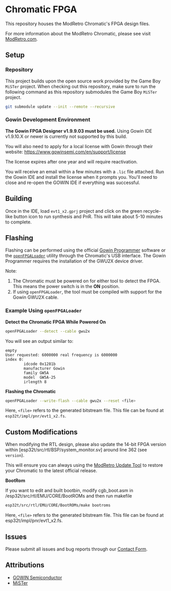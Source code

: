 # Chromatic FPGA
This repository houses the ModRetro Chromatic's FPGA design files.

For more information about the ModRetro Chromatic, please see visit [ModRetro.com](https://modretro.com/).

## Setup

### Repository

This project builds upon the open source work provided by the Game Boy `MiSTer` project. When checking out this repository, make sure to run the following command as this repository submodules the Game Boy `MiSTer` project.

```bash
git submodule update --init --remote --recursive
```

### Gowin Development Environment

**The Gowin FPGA Designer v1.9.9.03 must be used.** Using Gowin IDE v1.9.10.X or newer is currently not supported by this build.

You will also need to apply for a local license with Gowin through their website:
https://www.gowinsemi.com/en/support/license

The license expires after one year and will require reactivation.

You will receive an email within a few minutes with a `.lic` file attached. Run the Gowin IDE and install the license when it prompts you. You'll need to close and re-open the GOWIN IDE if everything was successful.

## Building
Once in the IDE, load `evt1_x2.gprj` project and click on the green recycle-like button icon to run synthesis and PnR. This will take about 5-10 minutes to complete.

## Flashing
Flashing can be performed using the official [Gowin Programmer](https://www.gowinsemi.com/en/) software or the [`openFPGALoader`](https://github.com/trabucayre/openFPGALoader) utility through the Chromatic's USB interface. The Gowin Programmer requires the installation of the GWU2X device driver.

Note:
1. The Chromatic must be powered on for either tool to detect the FPGA. This means the power switch is in the **ON** position.
2. If using `openFPGALoader`, the tool must be compiled with support for the Gowin GWU2X cable.

### Example Using `openFPGALoader`
**Detect the Chromatic FPGA While Powered On**
```bash
openFPGALoader --detect --cable gwu2x
```

You will see an output similar to:
```
empty
User requested: 6000000 real frequency is 6000000
index 0:
        idcode 0x1281b
        manufacturer Gowin
        family GW5A
        model  GW5A-25
        irlength 8
```

**Flashing the Chromatic**

```bash
openFPGALoader --write-flash --cable gwu2x --reset <file>
```

Here, `<file>` refers to the generated bitstream file. This file can be found at `esp32t/impl/pnr/evt1_x2.fs`.

## Custom Modifications

When modifying the RTL design, please also update the 14-bit FPGA version within [esp32t/src/rtl/BSP/system_monitor.sv] around line 362 (see `version`).

This will ensure you can always using the [ModRetro Update Tool](https://modretro.com/pages/downloads#mrupdater) to restore your Chromatic to the latest official release.

**BootRom**

If you want to edit and built bootbin, modify cgb_boot.asm in /esp32t/src/rtl/EMU/CORE/BootROMs and then run makefile

```bash
esp32t/src/rtl/EMU/CORE/BootROMs/make bootroms
```

Here, `<file>` refers to the generated bitstream file. This file can be found at esp32t/impl/pnr/evt1_x2.fs.

## Issues
Please submit all issues and bug reports through our [Contact Form](https://modretro.com/pages/contact).

## Attributions
- [GOWIN Semiconductor](https://www.gowinsemi.com/en/)
- [MiSTer](https://github.com/MiSTer-devel/Gameboy_MiSTer)
